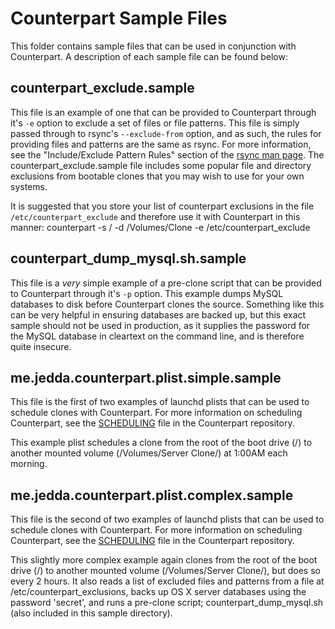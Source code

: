 Counterpart Sample Files
====================

This folder contains sample files that can be used in conjunction with Counterpart. A description of each sample file can be found below:

counterpart\_exclude.sample
--------------------
This file is an example of one that can be provided to Counterpart through it's `-e` option to exclude a set of files or file patterns. This file is simply passed through to rsync's `--exclude-from` option, and as such, the rules for providing files and patterns are the same as rsync. For more information, see the "Include/Exclude Pattern Rules" section of the [rsync man page](https://developer.apple.com/library/mac/documentation/Darwin/Reference/ManPages/man1/rsync.1.html). The counterpart\_exclude.sample file includes some popular file and directory exclusions from bootable clones that you may wish to use for your own systems.

It is suggested that you store your list of counterpart exclusions in the file `/etc/counterpart_exclude` and therefore use it with Counterpart in this manner:
    counterpart -s / -d /Volumes/Clone -e /etc/counterpart_exclude

counterpart\_dump\_mysql.sh.sample
--------------------
This file is a _very_ simple example of a pre-clone script that can be provided to Counterpart through it's `-p` option. This example dumps MySQL databases to disk before Counterpart clones the source. Something like this can be very helpful in ensuring databases are backed up, but this exact sample should not be used in production, as it supplies the password for the MySQL database in cleartext on the command line, and is therefore quite insecure.

me.jedda.counterpart.plist.simple.sample
--------------------
This file is the first of two examples of launchd plists that can be used to schedule clones with Counterpart. For more information on scheduling Counterpart, see the [SCHEDULING](https://github.com/jedda/Counterpart/blob/master/SCHEDULING.md) file in the Counterpart repository.

This example plist schedules a clone from the root of the boot drive (/) to another mounted volume (/Volumes/Server Clone/) at 1:00AM each morning.

me.jedda.counterpart.plist.complex.sample
--------------------
This file is the second of two examples of launchd plists that can be used to schedule clones with Counterpart. For more information on scheduling Counterpart, see the [SCHEDULING](https://github.com/jedda/Counterpart/blob/master/SCHEDULING.md) file in the Counterpart repository.

This slightly more complex example again clones from the root of the boot drive (/) to another mounted volume (/Volumes/Server Clone/), but does so every 2 hours. It also reads a list of excluded files and patterns from a file at /etc/counterpart_exclusions, backs up OS X server databases using the password 'secret', and runs a pre-clone script; counterpart\_dump\_mysql.sh (also included in this sample directory).
